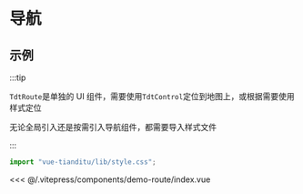 # 导航

## 示例

:::tip

`TdtRoute`是单独的 UI 组件，需要使用`TdtControl`定位到地图上，或根据需要使用样式定位

无论全局引入还是按需引入导航组件，都需要导入样式文件

:::

```js
import "vue-tianditu/lib/style.css";
```

<demo-route></demo-route>

<code-details>
<<< @/.vitepress/components/demo-route/index.vue
</code-details>
